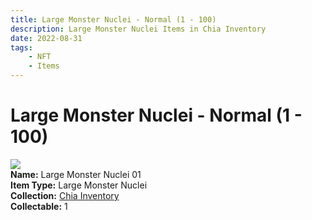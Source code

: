 ```yaml
---
title: Large Monster Nuclei - Normal (1 - 100)
description: Large Monster Nuclei Items in Chia Inventory
date: 2022-08-31
tags:
    - NFT
    - Items
---
```


# Large Monster Nuclei - Normal (1 - 100)
<div class="item_thumbnail">
<img loading="lazy" src="https://rqkaeyrvtvtkfwurlof6eemqszjjdtwyflndwzkhlu3b3wmxmi.arweave.net/jBQCYjWdZqLakVuL_4hGQllKRztgq2jtlR102HdmXYo"><br/>
<div><strong>Name:</strong> Large Monster Nuclei 01</div>
<div><strong>Item Type:</strong> Large Monster Nuclei</div>
<div><strong>Collection:</strong> <a href="https://www.spacescan.io/xch/nft/collection/col16fpva26fhdjp2echs3cr7c30gzl7qe67hu9grtsjcqldz354asjsyzp6wx">Chia Inventory</a></div>
<div><strong>Collectable:</strong> 1</div>
</div>

